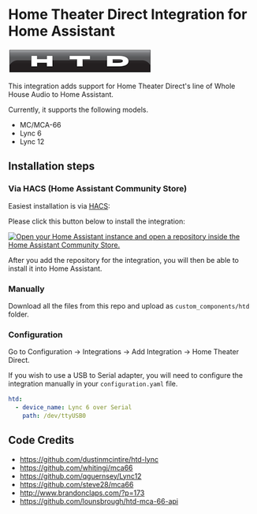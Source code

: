 # Home Theater Direct Integration for Home Assistant

![HTD](logo-htd.png)

This integration adds support for Home Theater Direct's line of Whole House Audio to Home Assistant.

Currently, it supports the following models.
- MC/MCA-66
- Lync 6
- Lync 12

## Installation steps

### Via HACS (Home Assistant Community Store)

Easiest installation is via [HACS](https://hacs.xyz/):

Please click this button below to install the integration:

[![Open your Home Assistant instance and open a repository inside the Home Assistant Community Store.](https://my.home-assistant.io/badges/hacs_repository.svg)](https://my.home-assistant.io/redirect/hacs_repository/?owner=hikirsch&repository=htd-home-assistant&category=integration)

After you add the repository for the integration, you will then be able to install it into Home Assistant.

### Manually

Download all the files from this repo and upload as `custom_components/htd` folder.

### Configuration

Go to Configuration -> Integrations -> Add Integration -> Home Theater Direct.

If you wish to use a USB to Serial adapter, you will need to configure the integration manually in your `configuration.yaml` file.

```yaml
htd:
  - device_name: Lync 6 over Serial
    path: /dev/ttyUSB0
```

## Code Credits
- https://github.com/dustinmcintire/htd-lync
- https://github.com/whitingj/mca66
- https://github.com/qguernsey/Lync12
- https://github.com/steve28/mca66
- http://www.brandonclaps.com/?p=173
- https://github.com/lounsbrough/htd-mca-66-api
